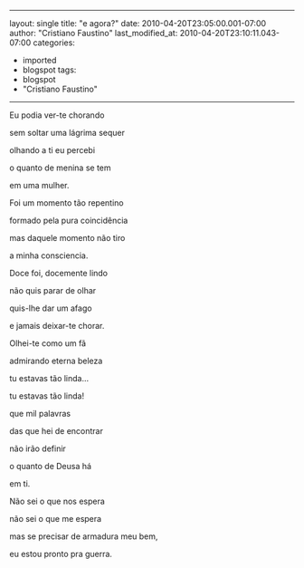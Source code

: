 
---
layout: single
title: "e agora?"
date: 2010-04-20T23:05:00.001-07:00
author: "Cristiano Faustino"
last_modified_at: 2010-04-20T23:10:11.043-07:00
categories:
  - imported
  - blogspot
tags:
  - blogspot
  - "Cristiano Faustino"
---

Eu podia ver-te chorando

sem soltar uma lágrima sequer

olhando a ti eu percebi

o quanto de menina se tem

em uma mulher.



Foi um momento tão repentino

formado pela pura coincidência

mas daquele momento não tiro

a minha consciencia.



Doce foi, docemente lindo

não quis parar de olhar

quis-lhe dar um afago

e jamais deixar-te chorar.



Olhei-te como um fã

admirando eterna beleza

tu estavas tão linda...

tu estavas tão linda!

que mil palavras

das que hei de encontrar

não irão definir

o quanto de Deusa há

em ti.



Não sei o que nos espera

não sei o que me espera

mas se precisar de armadura meu bem, 

eu estou pronto pra guerra.